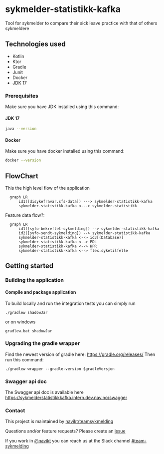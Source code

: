 # sykmelder-statistikk-kafka 
Tool for sykmelder to compare their sick leave practice with that of others sykmeldere

## Technologies used
* Kotlin
* Ktor
* Gradle
* Junit
* Docker
* JDK 17

### Prerequisites
Make sure you have JDK installed using this command:
#### JDK 17
```bash script
java --version
```

#### Docker
Make sure you have docker installed using this command:
```bash script
docker --version
```


## FlowChart
This the high level flow of the application
```mermaid
  graph LR
      id1([disykefravar.sfs-data]) ---> sykmelder-statistikk-kafka
      sykmelder-statistikk-kafka <---> sykmelder-statistikk
```

Feature data flow?:
```mermaid
  graph LR
      id1([syfo-bekreftet-sykmelding]) --> sykmelder-statistikk-kafka
      id2([syfo-sendt-sykmelding]) --> sykmelder-statistikk-kafka
      sykmelder-statistikk-kafka <--> id3[(Database)]
      sykmelder-statistikk-kafka <--> PDL
      sykmelder-statistikk-kafka <--> HPR
      sykmelder-statistikk-kafka <--> flex.syketilfelle
```


## Getting started

### Building the application
#### Compile and package application
To build locally and run the integration tests you can simply run
``` shell
./gradlew shadowJar
```
or on windows
``` shell
gradlew.bat shadowJar
```

### Upgrading the gradle wrapper
Find the newest version of gradle here: https://gradle.org/releases/ Then run this command:
``` shell
./gradlew wrapper --gradle-version $gradleVersjon
```

### Swagger api doc
The Swagger api doc is available here
https://sykmelderstatistikkkafka.intern.dev.nav.no/swagger

### Contact

This project is maintained by [navikt/teamsykmelding](CODEOWNERS)

Questions and/or feature requests?
Please create an [issue](https://github.com/navikt/sykmelder-statistikk-kafka/issues)

If you work in [@navikt](https://github.com/navikt) you can reach us at the Slack
channel [#team-sykmelding](https://nav-it.slack.com/archives/CMA3XV997)
